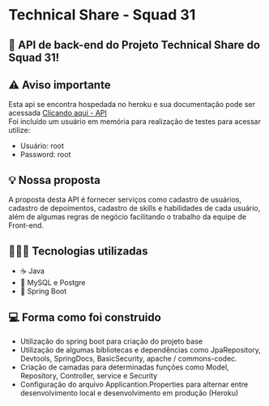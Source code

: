 # Technical Share - Squad 31

## :dart:  API de back-end do Projeto Technical Share do Squad 31!

## ⚠️ Aviso importante

 Esta api se encontra hospedada no heroku e sua documentação pode ser acessada [Clicando aqui - API](https://ts31.herokuapp.com/) <br>
 Foi incluído um usuário em memória para realização de testes para acessar utilize:
* Usuário: root 
* Password: root

## 💡 Nossa proposta

A proposta desta API é fornecer serviços como cadastro de usuários, cadastro de depoimentos, cadastro de skills e habilidades de cada usuário, além de algumas regras de negócio facilitando o trabalho da equipe de Front-end.

## 👨🏽‍💻 Tecnologias utilizadas

- ☕ Java
- 🐘 MySQL e Postgre
- 🍃 Spring Boot

## 💻 Forma como foi construido

- Utilização do spring boot para criação do projeto base
- Utilização de algumas bibliotecas e dependências como JpaRepository, Devtools, SpringDocs, BasicSecurity, apache / commons-codec.
- Criação de camadas para determinadas funções como Model, Repository, Controller, service e Security
- Configuração do arquivo Applicantion.Properties para alternar entre desenvolvimento local e desenvolvimento em produção (Heroku)
